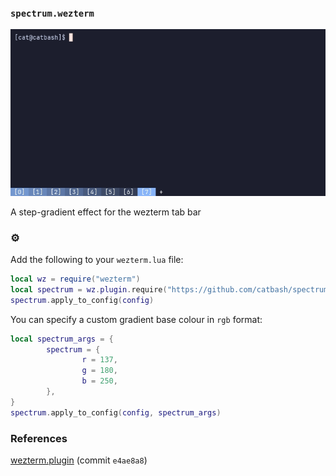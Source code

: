 ### `spectrum.wezterm`

![demo.gif](https://github.com/catbash/spectrum.wezterm/blob/main/img/demo.gif?raw=true)

A step-gradient effect for the wezterm tab bar

### ⚙️

Add the following to your `wezterm.lua` file:
``` lua
local wz = require("wezterm")
local spectrum = wz.plugin.require("https://github.com/catbash/spectrum.wezterm")
spectrum.apply_to_config(config)
```

You can specify a custom gradient base colour in `rgb` format:
``` lua
local spectrum_args = {
        spectrum = {
                r = 137,
                g = 180,
                b = 250,
        },
}
spectrum.apply_to_config(config, spectrum_args)
```

### References

[wezterm.plugin](https://github.com/wez/wezterm/commit/e4ae8a844d8feaa43e1de34c5cc8b4f07ce525dd) (commit `e4ae8a8`)
